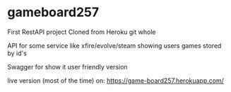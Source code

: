 # gameboard257
First RestAPI project
Cloned from Heroku git whole

API for some service like xfire/evolve/steam showing users games stored by id's

Swagger for show it user friendly version

live version (most of the time) on: https://game-board257.herokuapp.com/ 
